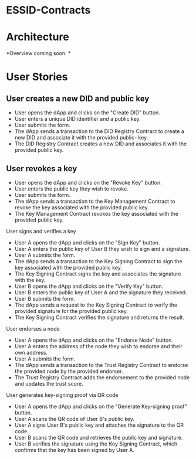 # ESSID-Contracts


# Architecture

*Overview coming soon. *

# User Stories
## User creates a new DID and public key

- User opens the dApp and clicks on the "Create DID" button.
- User enters a unique DID identifier and a public key.
- User submits the form.
- The dApp sends a transaction to the DID Registry Contract to create a new DID and associate it with the provided public- key.
- The DID Registry Contract creates a new DID and associates it with the provided public key.

## User revokes a key



- User opens the dApp and clicks on the "Revoke Key" button.
- User enters the public key they wish to revoke.
- User submits the form.
- The dApp sends a transaction to the Key Management Contract to revoke the key associated with the provided public key.
- The Key Management Contract revokes the key associated with the provided public key.

User signs and verifies a key

- User A opens the dApp and clicks on the "Sign Key" button.
- User A enters the public key of User B they wish to sign and a signature.
- User A submits the form.
- The dApp sends a transaction to the Key Signing Contract to sign the key associated with the provided public key.
- The Key Signing Contract signs the key and associates the signature with the key.
- User B opens the dApp and clicks on the "Verify Key" button.
- User B enters the public key of User A and the signature they received.
- User B submits the form.
- The dApp sends a request to the Key Signing Contract to verify the provided signature for the provided public key.
- The Key Signing Contract verifies the signature and returns the result.

User endorses a node

- User A opens the dApp and clicks on the "Endorse Node" button.
- User A enters the address of the node they wish to endorse and their own address.
- User A submits the form.
- The dApp sends a transaction to the Trust Registry Contract to endorse the provided node by the provided endorser.
- The Trust Registry Contract adds the endorsement to the provided node and updates the trust score.

User generates key-signing proof via QR code

- User A opens the dApp and clicks on the "Generate Key-signing proof" button.
- User A scans the QR code of User B's public key.
- User A signs User B's public key and attaches the signature to the QR code.
- User B scans the QR code and retrieves the public key and signature.
- User B verifies the signature using the Key Signing Contract, which confirms that the key has been signed by User A.